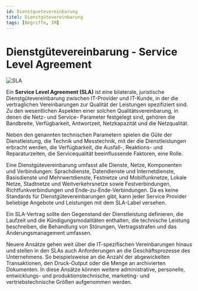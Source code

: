 ```yaml
---
id: Dienstguetevereinbarung
titel: Dienstgütevereinbarung
tags: [Begriffe, IM]
---
```


# Dienstgütevereinbarung - Service Level Agreement

![SLA](/img/Verfuegbarkeitsklassen.png)

Ein **Service Level Agreement (SLA)** ist eine bilaterale, juristische Dienstgütevereinbarung zwischen IT-Provider und IT-Kunde, in der die vertraglichen Vereinbarungen zur Qualität der Leistungen spezifiziert sind. Zu den wesentlichen Aspekten einer solchen Qualitätsvereinbarung, in denen die Netz- und Service- Parameter festgelegt sind, gehören die Bandbreite, Verfügbarkeit, Antwortzeit, Netzkapazität und die Netzqualität. 

Neben den genannten technischen Parametern spielen die Güte der Dienstleistung, die Technik und Messtechnik, mit der die Dienstleistungen erbracht werden, die Verfügbarkeit, die Ausfall-, Reaktions- und Reparaturzeiten, die Servicequalität beeinflussende Faktoren, eine Rolle.

Eine Dienstgütevereinbarung umfasst alle Dienste, Netze, Komponenten und Verbindungen: Sprachdienste, Datendienste und Internetdienste, Basisdienste und Mehrwertdienste, Festnetze und Mobilfunknetze, Lokale Netze, Stadtnetze und Weitverkehrsnetze sowie Festverbindungen, Richtfunkverbindungen und Ende-zu-Ende-Verbindungen. Da es keine Standards für Dienstgütevereinbarungen gibt, kann jeder Service Provider beliebige Angebote und Leistungen mit dem SLA-Label versehen.

Ein SLA-Vertrag sollte den Gegenstand der Dienstleistung definieren, die Laufzeit und die Kündigungsmodalitäten enthalten, die technische Leistung beschreiben, die Behandlung von Störungen, Vertragsstrafen und das Änderungsmanagement umfassen.

Neuere Ansätze gehen weit über die IT-spezifischen Vereinbarungen hinaus und stellen in den SLAs auch Anforderungen an die Geschäftsprozesse des Unternehmens. So beispielsweise an die Anzahl der abgewickelten Transaktionen, den Druck-Output oder die Menge an archivierten Dokumenten. In diese Ansätze können weitere administrative, personelle, entwicklungs- und produktionstechnische, marketing- und vertriebstechnische Größen aufgenommen werden.

